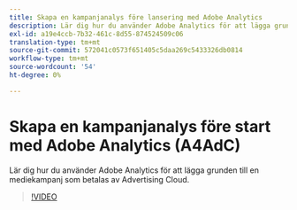 ```yaml
---
title: Skapa en kampanjanalys före lansering med Adobe Analytics
description: Lär dig hur du använder Adobe Analytics för att lägga grunden till en mediekampanj som betalas av Advertising Cloud.
exl-id: a19e4ccb-7b32-461c-8d55-874524509c06
translation-type: tm+mt
source-git-commit: 572041c0573f651405c5daa269c5433326db0814
workflow-type: tm+mt
source-wordcount: '54'
ht-degree: 0%

---
```


# Skapa en kampanjanalys före start med Adobe Analytics (A4AdC)

Lär dig hur du använder Adobe Analytics för att lägga grunden till en mediekampanj som betalas av Advertising Cloud.

>[!VIDEO](https://video.tv.adobe.com/v/33501)
